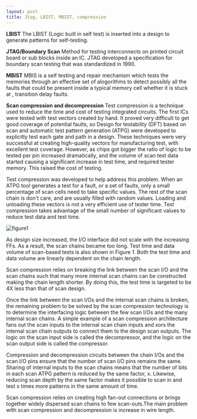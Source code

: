 ```yaml
---
layout: post
title: Jtag, LBIST, MBIST, compression
---
```


**LBIST**
The LBIST (Logic built in self test) is inserted into a design to generate patterns for self-testing.

**JTAG/Boundary Scan**
Method for testing interconnects on printed circuit board or sub blocks inside an IC. JTAG developed a specification for boundary scan testing that was standardized in 1990.

**MBIST**
MBIS is a self testing and repair mechanism which tests the memories through an effective set of alogorithms to detect possibly all the faults that could be present inside a typical memory cell whether it is stuck at , transition delay faults.

**Scan compression and decompression**
Test compression is a technique used to reduce the time and cost of testing integrated circuits. The first ICs were tested with test vectors created by hand. It proved very difficult to get good coverage of potential faults, so Design for testability (DFT) based on scan and automatic test pattern generation (ATPG) were developed to explicitly test each gate and path in a design. These techniques were very successful at creating high-quality vectors for manufacturing test, with excellent test coverage. However, as chips got bigger the ratio of logic to be tested per pin increased dramatically, and the volume of scan test data started causing a significant increase in test time, and required tester memory. This raised the cost of testing.

Test compression was developed to help address this problem. When an ATPG tool generates a test for a fault, or a set of faults, only a small percentage of scan cells need to take specific values. The rest of the scan chain is don't care, and are usually filled with random values. Loading and unloading these vectors is not a very efficient use of tester time. Test compression takes advantage of the small number of significant values to reduce test data and test time.

![figure1](https://i1.wp.com/semiengineering.com/wp-content/uploads/2019/09/Cadence_Scan-Compression-fig1-two-scan-chains-4x-compression.png?w=1360&ssl=1)

As design size increased, the I/O interface did not scale with the increasing FFs. As a result, the scan chains became too long. Test time and data volume of scan-based tests is also shown in Figure 1. Both the test time and data volume are linearly dependent on the chain length.

Scan compression relies on breaking the link between the scan I/O and the scan chains such that many more internal scan chains can be constructed making the chain length shorter. By doing this, the test time is targeted to be 4X less than that of scan design.

Once the link between the scan I/Os and the internal scan chains is broken, the remaining problem to be solved by the scan compression technology is to determine the interfacing logic between the few scan I/Os and the many internal scan chains. A simple example of a scan compression architecture fans out the scan inputs to the internal scan chain inputs and xors the internal scan chain outputs to connect them to the design scan outputs. The logic on the scan input side is called the decompressor, and the logic on the scan output side is called the compressor.

Compression and decompression circuits between the chain I/Os and the scan I/O pins ensure that the number of scan I/O pins remains the same. Sharing of internal inputs to the scan chains means that the number of bits in each scan ATPG pattern is reduced by the same factor, x.  Likewise, reducing scan depth by the same factor makes it possible to scan in and test x times more patterns in the same amount of time.

Scan compression relies on creating high fan-out connections or brings together widely dispersed scan chains to few scan-outs.The main problem with scan compression and decompression is increase in wire length.
